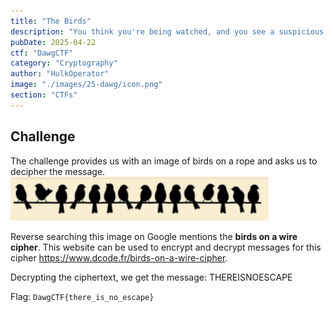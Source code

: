 ```yaml
---
title: "The Birds"
description: "You think you're being watched, and you see a suspicious flock of birds on the powerlines outside of your house each morning. You think the feds are trying to tell you something. Separate words with underscores and encase in DawgCTF{}. All lowercase."
pubDate: 2025-04-22
ctf: "DawgCTF"
category: "Cryptography"
author: "HulkOperator"
image: "./images/25-dawg/icon.png"
section: "CTFs"
---
```


## Challenge

The challenge provides us with an image of birds on a rope and asks us to decipher the message.
![Birds on a Rope](images/25-dawg/burb.png)

Reverse searching this image on Google mentions the **birds on a wire cipher**. This website can be used to encrypt and decrypt messages for this cipher https://www.dcode.fr/birds-on-a-wire-cipher.

Decrypting the ciphertext, we get the message: THEREISNOESCAPE

Flag: `DawgCTF{there_is_no_escape}`
